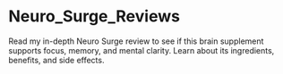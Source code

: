 # Neuro_Surge_Reviews
Read my in-depth Neuro Surge review to see if this brain supplement supports focus, memory, and mental clarity. Learn about its ingredients, benefits, and side effects.
